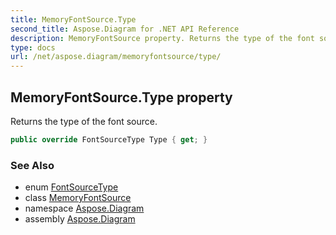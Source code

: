 ```yaml
---
title: MemoryFontSource.Type
second_title: Aspose.Diagram for .NET API Reference
description: MemoryFontSource property. Returns the type of the font source
type: docs
url: /net/aspose.diagram/memoryfontsource/type/
---
```

## MemoryFontSource.Type property

Returns the type of the font source.

```csharp
public override FontSourceType Type { get; }
```

### See Also

* enum [FontSourceType](../../fontsourcetype/)
* class [MemoryFontSource](../)
* namespace [Aspose.Diagram](../../memoryfontsource/)
* assembly [Aspose.Diagram](../../../)


